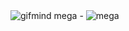 
<img src="https://i.imgur.com/pA2d7HO.gif" alt="gifmind" />
mega - <img src="https://bit.ly/33iybcx" alt="mega" />


